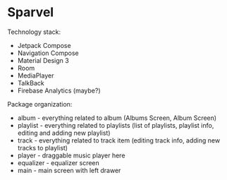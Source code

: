 # Sparvel

Technology stack:
* Jetpack Compose
* Navigation Compose
* Material Design 3
* Room
* MediaPlayer
* TalkBack
* Firebase Analytics (maybe?)

Package organization:
* album - everything related to album (Albums Screen, Album Screen)
* playlist - everything related to playlists (list of playlists, playlist info, editing and adding new playlist)
* track - everything related to track item (editing track info, adding new tracks to playlist)
* player - draggable music player here
* equalizer - equalizer screen
* main - main screen with left drawer
